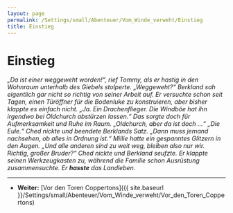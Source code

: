 ```yaml
---
layout: page
permalink: /Settings/small/Abenteuer/Vom_Winde_verweht/Einstieg
title: Einstieg
---
```


# Einstieg

*„Da ist einer weggeweht worden!“, rief Tommy, als er hastig in den Wohnraum unterhalb des Giebels stolperte. „Weggeweht?“ Berkland sah eigentlich gar nicht so richtig von seiner Arbeit auf. Er versuchte schon seit Tagen, einen Türöffner für die Bodenluke zu konstruieren, aber bisher klappte es einfach nicht. „Ja. Ein Drachenflieger. Die Windböe hat ihn irgendwo bei Oldchurch abstürzen lassen.“ Das sorgte doch für Aufmerksamkeit und Ruhe im Raum. „Oldchurch, aber da ist doch &hellip;“ „Die Eule.“ Ched nickte und beendete Berklands Satz. „Dann muss jemand nachsehen, ob alles in Ordnung ist.“ Millie hatte ein gespanntes Glitzern in den Augen. „Und alle anderen sind zu weit weg, bleiben also nur wir. Richtig, großer Bruder?“ Ched nickte und Berkland seufzte. Er klappte seinen Werkzeugkasten zu, während die Familie schon Ausrüstung zusammensuchte. Er **hasste** das Landleben.*

***
- **Weiter:** [Vor den Toren Coppertons]({{ site.baseurl }}/Settings/small/Abenteuer/Vom_Winde_verweht/Vor_den_Toren_Coppertons)
